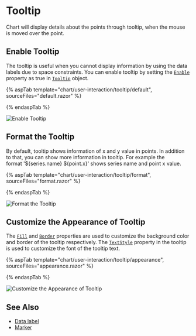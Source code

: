 # Tooltip

<!-- markdownlint-disable MD036 -->

Chart will display details about the points through tooltip, when the mouse is moved over the point.

## Enable Tooltip

The tooltip is useful when you cannot display information by using the data labels due to space constraints.
You can enable tooltip by setting the [`Enable`](https://help.syncfusion.com/cr/blazor/Syncfusion.Blazor.Charts.ChartTooltipSettings.html#Syncfusion_Blazor_Charts_ChartTooltipSettings_Enable) property as true
in [`Tooltip`](https://help.syncfusion.com/cr/blazor/Syncfusion.Blazor.Charts.SfChart.html#Syncfusion_Blazor_Charts_SfChart_Border) object.

{% aspTab template="chart/user-interaction/tooltip/default", sourceFiles="default.razor" %}

{% endaspTab %}

![Enable Tooltip](images/tooltip/default-razor.png)

## Format the Tooltip

<!-- markdownlint-disable MD013 -->

By default, tooltip shows information of x and y value in points. In addition to that, you can show more
information in tooltip. For example the format '${series.name} ${point.x}' shows series name and point x
value.

{% aspTab template="chart/user-interaction/tooltip/format", sourceFiles="format.razor" %}

{% endaspTab %}

![Format the Tooltip](images/tooltip/format-razor.png)

<!-- markdownlint-disable MD013 -->

## Customize the Appearance of Tooltip

The [`Fill`](https://help.syncfusion.com/cr/blazor/Syncfusion.Blazor.Charts.ChartTooltipSettings.html#Syncfusion_Blazor_Charts_ChartTooltipSettings_Fill)
and [`Border`](https://help.syncfusion.com/cr/blazor/Syncfusion.Blazor.Charts.ChartTooltipSettings.html#Syncfusion_Blazor_Charts_ChartTooltipSettings_Border)
properties are used to customize the background color and border of the tooltip respectively.
The [`TextStyle`](https://help.syncfusion.com/cr/blazor/Syncfusion.Blazor.Charts.ChartTooltipSettings.html#Syncfusion_Blazor_Charts_ChartTooltipSettings_TextStyle)
property in the tooltip is used to customize the font of the tooltip text.

{% aspTab template="chart/user-interaction/tooltip/appearance", sourceFiles="appearance.razor" %}

{% endaspTab %}

![Customize the Appearance of Tooltip](images/tooltip/appearance-razor.png)

## See Also

* [Data label](./data-labels)
* [Marker](./data-markers)